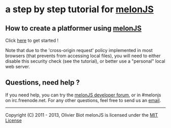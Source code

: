a step by step tutorial for [melonJS](http://melonjs.org/)
===============================================================================

How to create a platformer using [melonJS](http://melonjs.org/)
-------------------------------------------------------------------------------
Click [here](http://melonjs.github.io/tutorial/) to get started !

Note that due to the 'cross-origin request' policy implemented in most browsers (that prevents from accessing local files), you will need to either disable this security check (see the tutorial), or better use a "personal" local web server.

Questions, need help ?
-------------------------------------------------------------------------------
If you need help, you can try the [melonJS developer forum](http://groups.google.com/group/melonjs), or in #melonjs on irc.freenode.net.
For any other questions, feel free to send us an [email](mailto:contact@melonjs.org).


-------------------------------------------------------------------------------
Copyright (C) 2011 - 2013, Olivier Biot
melonJS is licensed under the [MIT License](http://www.opensource.org/licenses/mit-license.php)